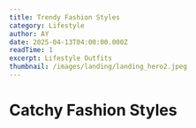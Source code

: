 ```yaml
---
title: Trendy Fashion Styles
category: Lifestyle
author: AY
date: 2025-04-13T04:00:00.000Z
readTime: 1
excerpt: Lifestyle Outfits
thumbnail: /images/landing/landing_hero2.jpeg
---
```


# Catchy Fashion Styles

